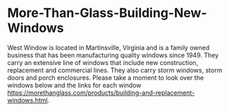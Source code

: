 # More-Than-Glass-Building-New-Windows
West Window is located in Martinsville, Virginia and is a family owned business that has been manufacturing quality windows since 1949. They carry an extensive line of windows that include new construction, replacement and commercial lines. They also carry storm windows, storm doors and porch enclosures. Please take a moment to look over the windows below and the links for each window https://morethanglass.com/products/building-and-replacement-windows.html.
